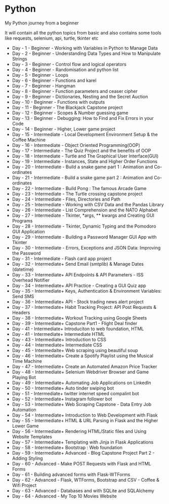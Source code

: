 # Python
My Python journey from a beginner 

It will contain all the python topics from basic and also contains some tools like requests, selenium, api, turtle, tkinter etc

- Day - 1 - Beginner - Working with Variables in Python to Manage Data <br>
- Day - 2 - Beginner - Understanding Data Types and How to Manipulate Strings <br>
- Day - 3 - Beginner - Control flow and logical operators <br>
- Day - 4 - Beginner - Randomisation and python list <br>
- Day - 5 - Beginner - Loops <br>
- Day - 6 - Beginner - Functions and karel <br>
- Day - 7 - Beginner - Hangman <br>
- Day - 8 - Beginner - Function parameters and ceaser cipher <br>
- Day - 9 - Beginner - Dictionaries, Nesting and the Secret Auction <br>
- Day - 10 - Beginner - Functions with outputs <br>
- Day - 11 - Beginner - The Blackjack Capstone project <br>
- Day - 12 - Beginner - Scopes & Number guessing game <br>
- Day - 13 - Beginner - Debugging: How to Find and Fix Errors in your Code <br>
- Day - 14 - Beginner - Higher, Lower game project <br>
- Day - 15 - Intermediate - Local Development Environment Setup & the Coffee Machine <br>
- Day - 16 - Intermediate - Object Oriented Programming(OOP) <br>
- Day - 17 - Intermediate - The Quiz Project and the benefits of OOP <br>
- Day - 18 - Intermediate - Turtle and The Graphical User Interface(GUI) <br>
- Day - 19 - Intermediate - Instances, State and Higher Order Functions <br>
- Day - 20 - Intermediate - Build a snake game part 1 : Animation and Co-ordinates <br>
- Day - 21 - Intermediate - Build a snake game part 2 : Animation and Co-ordinates <br>
- Day - 22 - Intermediate - Build Pong : The famous Arcade Game <br>
- Day - 23 - Intermediate - The Turtle crossing capstone project <br>
- Day - 24 - Intermediate - Files, Directories and Path <br>
- Day - 25 - Intermediate - Working with CSV Data and the Pandas Library <br>
- Day - 26 - Intermediate - List Comprehension and the NATO Alphabet <br>
- Day - 27 - Intermediate - Tkinter, *args, ** kwargs and Creating GUI Programs <br>
- Day - 28 - Intermediate - Tkinter, Dynamic Typing and the Pomodoro GUI Application <br>
- Day - 29 - Intermediate - Building a Password Manager GUI App with Tkinter <br>
- Day - 30 - Intermediate - Errors, Exceptions and JSON Data: Improving the Password <br>
- Day - 31 - Intermediate - Flash card app project <br>
- Day - 32 - Intermediate+ Send Email (smtplib) & Manage Dates (datetime) <br>
- Day - 33 - Intermediate+ API Endpoints & API Parameters - ISS Overhead Notifier <br>
- Day - 34 - Intermediate+ API Practice - Creating a GUI Quiz app <br>
- Day - 35 - Intermediate+ Keys, Authentication & Environment Variables: Send SMS <br>
- Day - 36 - Intermediate+ API - Stock trading news alert project <br>
- Day - 37 - Intermediate+ Habit Tracking Project: API Post Requests & Headers <br>
- Day - 38 - Intermediate+ Workout Tracking using Google Sheets <br>
- Day - 39 - Intermediate+ Capstone Part1 - Flight Deal finder <br>
- Day - 41 - Intermediate+ Introduciton to web foundation, HTML <br>
- Day - 41 - Intermediate+ Intermediate HTML <br>
- Day - 43 - Intermediate+ Introduction to CSS <br>
- Day - 44 - Intermediate+ Intermediate CSS <br>
- Day - 45 - Intermedaite+ Web scraping using beautiful soup <br>
- Day - 46 - Intermediate+ Create a Spotify Playlist using the Musical Time Machine <br>
- Day - 47 - Intermediate+ Create an Automated Amazon Price Tracker <br>
- Day - 48 - Intermediate+ Selenium Webdriver Browser and Game Playing Bot <br>
- Day - 49 - Intermediate+ Automating Job Applications on LinkedIn <br> 
- Day - 50 - Intermediate+ Auto tinder swiping bot <br>
- Day - 51 - Intermediate+ twitter internet speed compalint bot <br>
- Day - 52 - Intermediate+ Instagram follower bot <br>
- Day - 53 - Intermediate+ Web Scraping Capstone - Data Entry Job Automation <br>
- Day - 54 - Intermediate+ Introduction to Web Development with Flask <br>
- Day - 55 - Intermediate+ HTML & URL Parsing in Flask and the Higher Lower Game <br>
- Day - 56 - Intermediate+ Rendering HTML/Static files and Using Website Templates <br>
- Day - 57 - Intermediate+ Templating with Jinja in Flask Applications <br>
- Day - 58 - Intermediate+ Bootstrap : Web foundation <br>
- Day - 59 - Intermediate+ Advanced - Blog Capstone Project Part 2 - Adding Styling <br>
- Day - 60 - Advanced - Make POST Requests with Flask and HTML Forms <br>
- Day - 61 - Building advanced forms with Flask-WTForms <br>
- Day - 62 - Advanced - Flask, WTForms, Bootstrap and CSV - Coffee & Wifi Project <br>
- Day - 63 - Advanced - Databases and with SQLite and SQLAlchemy <br>
- Day - 64 - Advanced - My Top 10 Movies Website <br>
